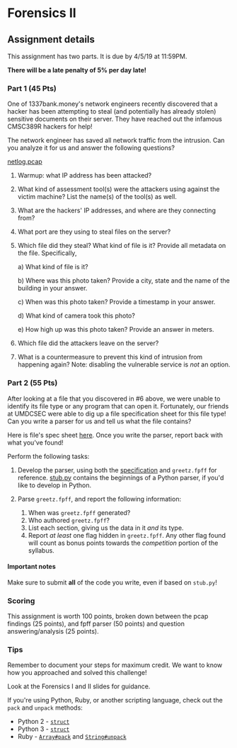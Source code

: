# Forensics II

## Assignment details

This assignment has two parts. It is due by 4/5/19 at 11:59PM.

**There will be a late penalty of 5% per day late!**

### Part 1 (45 Pts)

One of 1337bank.money's network engineers recently discovered that a hacker has been attempting to steal (and potentially has already stolen) sensitive documents on their server. They have reached out the infamous CMSC389R hackers for help!

The network engineer has saved all network traffic from the intrusion. Can you analyze it for us and answer the following questions?

[netlog.pcap](netlog.pcap)

1. Warmup: what IP address has been attacked?

2. What kind of assessment tool(s) were the attackers using against the victim machine? List the name(s) of the tool(s) as well.

3. What are the hackers' IP addresses, and where are they connecting from?

4. What port are they using to steal files on the server?

5. Which file did they steal? What kind of file is it? Provide all metadata on the file. Specifically,

    a) What kind of file is it?

    b) Where was this photo taken? Provide a city, state and the name of the building in your answer.

    c) When was this photo taken? Provide a timestamp in your answer.

    d) What kind of camera took this photo?

    e) How high up was this photo taken? Provide an answer in meters.

6. Which file did the attackers leave on the server?

7. What is a countermeasure to prevent this kind of intrusion from happening again? Note: disabling the vulnerable service is *not* an option.

### Part 2 (55 Pts)

After looking at a file that you discovered in #6 above, we were unable to identify its file type or any program that can open it. Fortunately, our friends at UMDCSEC were able to dig up a file specification sheet for this file type! Can you write a parser for us and tell us what the file contains?

Here is file's spec sheet [here](fpff-spec.md). Once you write the parser, report back with what you've found!

Perform the following tasks:

1. Develop the parser, using both the
[specification](fpff-spec.md) and
`greetz.fpff` for reference. [stub.py](stub.py) contains the beginnings of a Python parser, if
you'd like to develop in Python.

2. Parse `greetz.fpff`, and report the following information:
    1. When was `greetz.fpff` generated?
    2. Who authored `greetz.fpff`?
    4. List each section, giving us the data in it *and* its type.
    5. Report *at least* one flag hidden in `greetz.fpff`. Any other flag found will count as bonus points towards the *competition* portion of the syllabus.

#### Important notes

Make sure to submit **all** of the code you write, even if based on `stub.py`!

### Scoring

This assignment is worth 100 points, broken down between the pcap findings (25 points), and fpff parser (50 points) and question answering/analysis (25 points).

### Tips

Remember to document your steps for maximum credit. We want to know how you approached and solved this challenge!

Look at the Forensics I and II slides for guidance.

If you're using Python, Ruby, or another scripting language, check out the `pack` and `unpack`
methods:

* Python 2 - [`struct`](https://docs.python.org/2/library/struct.html)
* Python 3 - [`struct`](https://docs.python.org/3.5/library/struct.html)
* Ruby - [`Array#pack`](https://ruby-doc.org/core-2.5.0/Array.html#method-i-pack) and
[`String#unpack`](https://ruby-doc.org/core-2.5.0/String.html#method-i-unpack)
